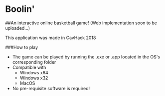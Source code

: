 # Boolin'
##An interactive online basketball game!
(Web implementation soon to be uploaded...)

This application was made in CavHack 2018

###How to play
- The game can be played by running the .exe or .app located in the OS's corresponding folder
- Compatible with
    - Windows x64
    - Windows x32
    - MacOS
- No pre-requisite software is required!